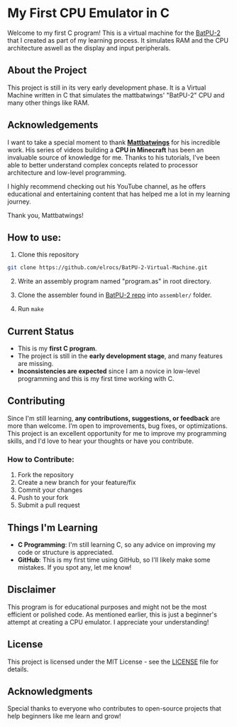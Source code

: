 # My First CPU Emulator in C

Welcome to my first C program! This is a virtual machine for the [BatPU-2](https://github.com/mattbatwings/BatPU-2) that I created as part of my learning process. It simulates RAM and the CPU architecture aswell as the display and input peripherals.

## About the Project

This project is still in its very early development phase. It is a Virtual Machine written in C that simulates the mattbatwings' "BatPU-2" CPU and many other things like RAM.

## Acknowledgements

I want to take a special moment to thank **[Mattbatwings](https://www.youtube.com/@mattbatwings)** for his incredible work. His series of videos building a **CPU in Minecraft** has been an invaluable source of knowledge for me. Thanks to his tutorials, I've been able to better understand complex concepts related to processor architecture and low-level programming.

I highly recommend checking out his YouTube channel, as he offers educational and entertaining content that has helped me a lot in my learning journey.

Thank you, Mattbatwings!

## How to use:
1. Clone this repository
```bash 
git clone https://github.com/elrocs/BatPU-2-Virtual-Machine.git
```
2. Write an assembly program named "program.as" in root directory. 

3. Clone the assembler found in [BatPU-2 repo](https://github.com/mattbatwings/BatPU-2) into `assembler/` folder.

3. Run `make`

## Current Status

- This is my **first C program**.
- The project is still in the **early development stage**, and many features are missing.
- **Inconsistencies are expected** since I am a novice in low-level programming and this is my first time working with C.

## Contributing

Since I'm still learning, **any contributions, suggestions, or feedback** are more than welcome. I’m open to improvements, bug fixes, or optimizations. This project is an excellent opportunity for me to improve my programming skills, and I'd love to hear your thoughts or have you contribute.

### How to Contribute:
1. Fork the repository
2. Create a new branch for your feature/fix
3. Commit your changes
4. Push to your fork
5. Submit a pull request

## Things I'm Learning
- **C Programming**: I'm still learning C, so any advice on improving my code or structure is appreciated.
- **GitHub**: This is my first time using GitHub, so I'll likely make some mistakes. If you spot any, let me know!

## Disclaimer

This program is for educational purposes and might not be the most efficient or polished code. As mentioned earlier, this is just a beginner's attempt at creating a CPU emulator. I appreciate your understanding!

## License

This project is licensed under the MIT License - see the [LICENSE](LICENSE) file for details.

## Acknowledgments

Special thanks to everyone who contributes to open-source projects that help beginners like me learn and grow!
